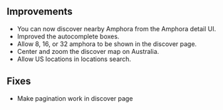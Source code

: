 ## Improvements

* You can now discover nearby Amphora from the Amphora detail UI.
* Improved the autocomplete boxes.
* Allow 8, 16, or 32 amphora to be shown in the discover page.
* Center and zoom the discover map on Australia.
* Allow US locations in locations search.

## Fixes

* Make pagination work in discover page